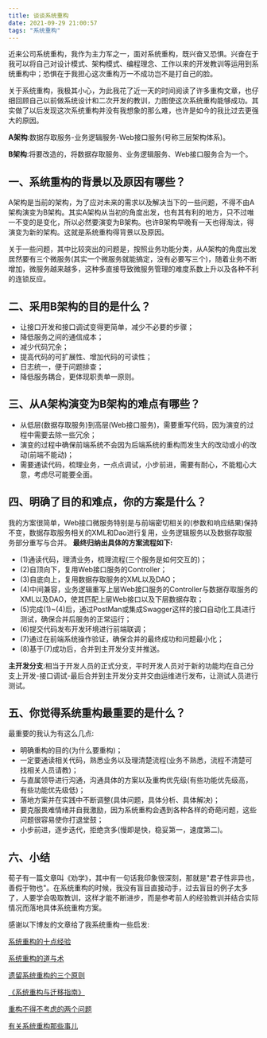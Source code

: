 ```yaml
---
title: 谈谈系统重构
date: 2021-09-29 21:00:57
tags: "系统重构"
---
```


近来公司系统重构，我作为主力军之一，面对系统重构，既兴奋又恐惧。兴奋在于我可以将自己对设计模式、架构模式、编程理念、工作以来的开发教训等运用到系统重构中；恐惧在于我担心这次重构万一不成功岂不是打自己的脸。
<!--more-->
关于系统重构，我极其小心，为此我花了近一天的时间阅读了许多重构文章，也仔细回顾自己以前做系统设计和二次开发的教训，力图使这次系统重构能够成功。其实做了以后发现这次系统重构并没有我想象的那么难，也许是如今的我比过去更强大的原因。

**A架构**:数据存取服务-业务逻辑服务-Web接口服务(号称三层架构体系)。

**B架构**:将要改造的，将数据存取服务、业务逻辑服务、Web接口服务合为一个。

## 一、系统重构的背景以及原因有哪些？

A架构是当前的架构，为了应对未来的需求以及解决当下的一些问题，不得不由A架构演变为B架构。其实A架构从当初的角度出发，也有其有利的地方，只不过唯一不变的是变化，所以必然要演变为B架构。也许B架构早晚有一天也得淘汰，得演变为新的架构。这就是系统重构得背景以及原因。

关于一些问题，其中比较突出的问题是，按照业务功能分类，从A架构的角度出发居然要有三个微服务(其实一个微服务就能搞定，没有必要写三个)，随着业务不断增加，微服务越来越多，这种多直接导致微服务管理的难度系数上升以及各种不利的连锁反应。

## 二、采用B架构的目的是什么？
- 让接口开发和接口调试变得更简单，减少不必要的步骤；
- 降低服务之间的通信成本；
- 减少代码冗余；
- 提高代码的可扩展性、增加代码的可读性；
- 日志统一，便于问题排查；
- 降低服务耦合，更体现职责单一原则。

## 三、从A架构演变为B架构的难点有哪些？
- 从低层(数据存取服务)到高层(Web接口服务)，需要重写代码，因为演变的过程中需要去除一些冗余；
- 演变的过程中确保前端系统不会因为后端系统的重构而发生大的改动或小的改动(前端不能动)；
- 需要通读代码，梳理业务，一点点调试，小步前进，需要有耐心，不能粗心大意，考虑尽可能要全面。

## 四、明确了目的和难点，你的方案是什么？
我的方案很简单，Web接口微服务特别是与前端密切相关的(参数和响应结果)保持不变，数据存取服务相关的XML和Dao进行复用，业务逻辑服务以及数据存取服务部分重写与合并。
**最终归纳出具体的方案流程如下:**

- (1)通读代码，理清业务，梳理流程(三个服务是如何交互的)；
- (2)自顶向下，复用Web接口服务的Controller；
- (3)自底向上，复用数据存取服务的XML以及DAO；
- (4)中间兼容，业务逻辑重写上层Web接口服务的Controller与数据存取服务的XML以及DAO，使其匹配上层Web接口以及下层数据存取；
- (5)完成(1)~(4)后，通过PostMan或集成Swagger这样的接口自动化工具进行测试，确保合并后服务的正常运行；
- (6)提交代码发布开发环境进行前端联调；
- (7)通过在前端系统操作验证，确保合并的最终成功和问题最小化；
- (8)基于(7)成功后，合并到主开发分支并推送。

**主开发分支**:相当于开发人员的正式分支，平时开发人员对于新的功能均在自己分支上开发-接口调试-最后合并到主开发分支并交由运维进行发布，让测试人员进行测试。


## 五、你觉得系统重构最重要的是什么？
最重要的我认为有这么几点:

- 明确重构的目的(为什么要重构)；
- 一定要通读相关代码，熟悉业务以及理清楚流程(业务不熟悉，流程不清楚可找相关人员请教)；
- 与直属领导进行沟通，沟通具体的方案以及重构优先级(有些功能优先级高，有些功能优先级低)；
- 落地方案并在实践中不断调整(具体问题，具体分析、具体解决)；
- 要克服畏难情绪并自我激励，因为系统重构会遇到各种各样的奇葩问题，这些问题很容易使你打退堂鼓；
- 小步前进，逐步迭代，拒绝贪多(慢即是快，稳妥第一，速度第二)。

## 六、小结
荀子有一篇文章叫《劝学》，其中有一句话我印象很深刻，那就是"君子性非异也，善假于物也"。在系统重构的时候，我没有盲目直接动手，过去盲目的例子太多了，人要学会吸取教训，这样才能不断进步，而是参考前人的经验教训并结合实际情况而落地具体系统重构方案。

感谢以下博友的文章给了我系统重构一些启发:

[系统重构的十点经验](https://blog.csdn.net/zl1zl2zl3/article/details/84657968)

[系统重构的道与术](https://www.cnblogs.com/amap_tech/p/12054393.html)

[遗留系统重构的三个原则](https://www.cnblogs.com/jensen-lau/p/6504127.html)


[《系统重构与迁移指南》](https://migration.ink/)

[重构不得不考虑的两个问题](https://learnku.com/articles/3670/two-problems-to-be-considered-in-reconfiguration-system)

[有关系统重构那些事儿](https://www.cnblogs.com/docmao/p/3898388.html)
